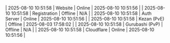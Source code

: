 | 2025-08-10 10:51:58 | Website | Online | 2025-08-10 10:51:56 |
| 2025-08-10 10:51:58 | Registration | Offline | N/A |
| 2025-08-10 10:51:58 | Auth Server | Online | 2025-08-10 10:51:56 |
| 2025-08-10 10:51:58 | Kezan (PvE) | Offline | 2025-08-03 17:58:02 |
| 2025-08-10 10:51:58 | Gurubashi (PvP) | Offline | N/A |
| 2025-08-10 10:51:58 | Cloudflare | Online | 2025-08-10 10:51:56 |

